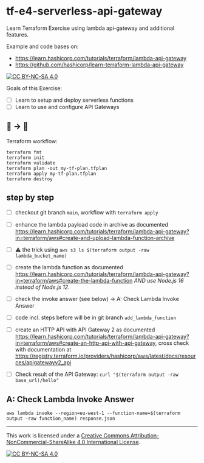 # tf-e4-serverless-api-gateway
Learn Terraform Exercise using lambda api-gateway and additional features.

Example and code bases on:
* https://learn.hashicorp.com/tutorials/terraform/lambda-api-gateway
* https://github.com/hashicorp/learn-terraform-lambda-api-gateway

[![CC BY-NC-SA 4.0][cc-by-nc-sa-shield]][cc-by-nc-sa]

Goals of this Exercise:

- [ ] Learn to setup and deploy serverless functions
- [ ] Learn to use and configure API Gateways

## 🚧 -> 🚀

Terraform workflow:

```
terraform fmt
terraform init
terraform validate
terraform plan -out my-tf-plan.tfplan
terraform apply my-tf-plan.tfplan
terraform destroy
```

## step by step

- [ ] checkout git branch `main`, workflow with `terraform apply`

- [ ] enhance the lambda payload code in archive as documented https://learn.hashicorp.com/tutorials/terraform/lambda-api-gateway?in=terraform/aws#create-and-upload-lambda-function-archive
- [ ] ⚠️ the trick using `aws s3 ls $(terraform output -raw lambda_bucket_name)`

- [ ] create the lambda function as documented https://learn.hashicorp.com/tutorials/terraform/lambda-api-gateway?in=terraform/aws#create-the-lambda-function *AND use Node.js 16 instead of Node.js 12*.
- [ ] check the invoke answer (see below) -> A: Check Lambda Invoke Answer
- [ ] code incl. steps before will be in git branch `add_lambda_function`

- [ ] create an HTTP API with API Gateway 2 as documented https://learn.hashicorp.com/tutorials/terraform/lambda-api-gateway?in=terraform/aws#create-an-http-api-with-api-gateway, cross check with documentation at https://registry.terraform.io/providers/hashicorp/aws/latest/docs/resources/apigatewayv2_api
- [ ] Check result of the API Gateway: `curl "$(terraform output -raw base_url)/hello"`

## A: Check Lambda Invoke Answer
`aws lambda invoke --region=eu-west-1 --function-name=$(terraform output -raw function_name) response.json`





---

This work is licensed under a
[Creative Commons Attribution-NonCommercial-ShareAlike 4.0 International License][cc-by-nc-sa].

[![CC BY-NC-SA 4.0][cc-by-nc-sa-image]][cc-by-nc-sa]

[cc-by-nc-sa]: http://creativecommons.org/licenses/by-nc-sa/4.0/
[cc-by-nc-sa-image]: https://licensebuttons.net/l/by-nc-sa/4.0/88x31.png
[cc-by-nc-sa-shield]: https://img.shields.io/badge/License-CC%20BY--NC--SA%204.0-lightgrey.svg